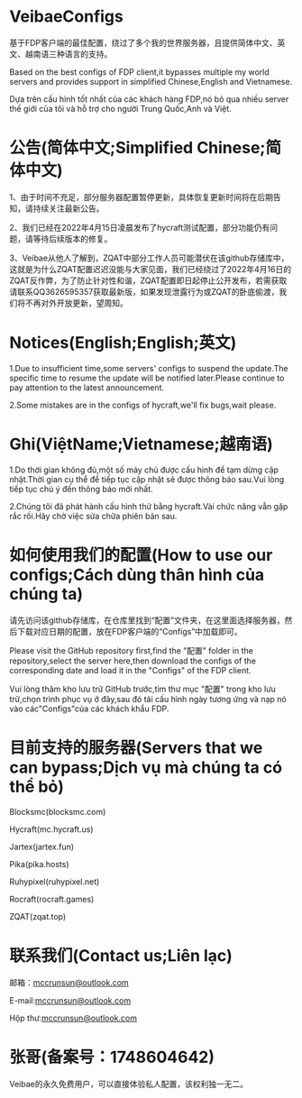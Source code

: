 # VeibaeConfigs
基于FDP客户端的最佳配置，绕过了多个我的世界服务器，且提供简体中文、英文、越南语三种语言的支持。

Based on the best configs of FDP client,it bypasses multiple my world servers and provides support in simplified Chinese,English and Vietnamese.

Dựa trên cấu hình tốt nhất của các khách hàng FDP,nó bỏ qua nhiều server thế giới của tôi và hỗ trợ cho người Trung Quốc,Anh và Việt.

# 公告(简体中文;Simplified Chinese;简体中文)
1、由于时间不充足，部分服务器配置暂停更新，具体恢复更新时间将在后期告知，请持续关注最新公告。

2、我们已经在2022年4月15日凌晨发布了hycraft测试配置，部分功能仍有问题，请等待后续版本的修复。

3、Veibae从他人了解到，ZQAT中部分工作人员可能潜伏在该github存储库中，这就是为什么ZQAT配置迟迟没能与大家见面，我们已经绕过了2022年4月16日的ZQAT反作弊，为了防止针对性和谐，ZQAT配置即日起停止公开发布，若需获取请联系QQ3626595357获取最新版，如果发现泄露行为或ZQAT的卧底偷渡，我们将不再对外开放更新，望周知。

# Notices(English;English;英文)
1.Due to insufficient time,some servers' configs to suspend the update.The specific time to resume the update will be notified later.Please continue to pay attention to the latest announcement.

2.Some mistakes are in the configs of hycraft,we'll fix bugs,wait please.

# Ghi(ViệtName;Vietnamese;越南语)
1.Do thời gian không đủ,một số máy chủ được cấu hình để tạm dừng cập nhật.Thời gian cụ thể để tiếp tục cập nhật sẽ được thông báo sau.Vui lòng tiếp tục chú ý đến thông báo mới nhất.

2.Chúng tôi đã phát hành cấu hình thử bằng hycraft.Vài chức năng vẫn gặp rắc rối.Hãy chờ việc sửa chữa phiên bản sau.

# 如何使用我们的配置(How to use our configs;Cách dùng thân hình của chúng ta)
请先访问该github存储库，在仓库里找到“配置”文件夹，在这里面选择服务器，然后下载对应日期的配置，放在FDP客户端的“Configs”中加载即可。

Please visit the GitHub repository first,find the "配置" folder in the repository,select the server here,then download the configs of the corresponding date and load it in the "Configs" of the FDP client.

Vui lòng thăm kho lưu trữ GitHub trước,tìm thư mục "配置" trong kho lưu trữ,chọn trình phục vụ ở đây,sau đó tải cấu hình ngày tương ứng và nạp nó vào các"Configs"của các khách khẩu FDP.

# 目前支持的服务器(Servers that we can bypass;Dịch vụ mà chúng ta có thể bỏ)
Blocksmc(blocksmc.com)

Hycraft(mc.hycraft.us)

Jartex(jartex.fun)

Pika(pika.hosts)

Ruhypixel(ruhypixel.net)

Rocraft(rocraft.games)

ZQAT(zqat.top)

# 联系我们(Contact us;Liên lạc)
邮箱：mccrunsun@outlook.com

E-mail:mccrunsun@outlook.com

Hộp thư:mccrunsun@outlook.com

# 张哥(备案号：1748604642)
Veibae的永久免费用户，可以直接体验私人配置，该权利独一无二。
